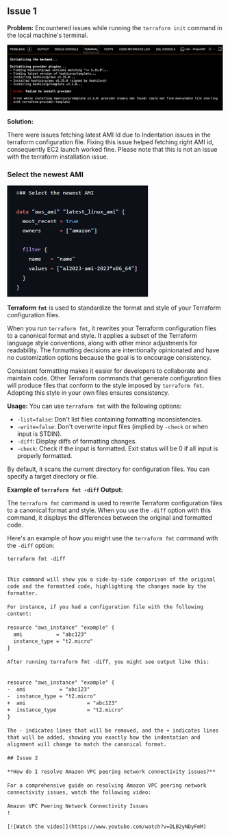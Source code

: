## Issue 1

**Problem:**
Encountered issues while running the `terraform init` command in the local machine's terminal.

![alt text](image.png)

**Solution:**

There were issues fetching latest AMI Id due to Indentation issues in the terraform configuration file. Fixing this issue helped fetching right AMI id, consequently EC2 launch worked fine. Please note that this is not an issue with the terraform installation issue.

### Select the newest AMI

![alt text](image-1.png)

**Terraform `fmt`** is used to standardize the format and style of your Terraform configuration files.

When you run `terraform fmt`, it rewrites your Terraform configuration files to a canonical format and style. It applies a subset of the Terraform language style conventions, along with other minor adjustments for readability. The formatting decisions are intentionally opinionated and have no customization options because the goal is to encourage consistency.

Consistent formatting makes it easier for developers to collaborate and maintain code. Other Terraform commands that generate configuration files will produce files that conform to the style imposed by `terraform fmt`. Adopting this style in your own files ensures consistency.

**Usage:**
You can use `terraform fmt` with the following options:
- `-list=false`: Don't list files containing formatting inconsistencies.
- `-write=false`: Don't overwrite input files (implied by `-check` or when input is STDIN).
- `-diff`: Display diffs of formatting changes.
- `-check`: Check if the input is formatted. Exit status will be 0 if all input is properly formatted.

By default, it scans the current directory for configuration files. You can specify a target directory or file.

**Example of `terraform fmt -diff` Output:**

The `terraform fmt` command is used to rewrite Terraform configuration files to a canonical format and style. When you use the `-diff` option with this command, it displays the differences between the original and formatted code.

Here's an example of how you might use the `terraform fmt` command with the `-diff` option:

```shell
terraform fmt -diff


This command will show you a side-by-side comparison of the original code and the formatted code, highlighting the changes made by the formatter.

For instance, if you had a configuration file with the following content:

resource "aws_instance" "example" {
  ami           = "abc123"
  instance_type = "t2.micro"
}

After running terraform fmt -diff, you might see output like this:


resource "aws_instance" "example" {
-  ami           = "abc123"
-  instance_type = "t2.micro"
+  ami                    = "abc123"
+  instance_type          = "t2.micro"
}

The - indicates lines that will be removed, and the + indicates lines that will be added, showing you exactly how the indentation and alignment will change to match the canonical format.

## Issue 2

**How do I resolve Amazon VPC peering network connectivity issues?**

For a comprehensive guide on resolving Amazon VPC peering network connectivity issues, watch the following video:

Amazon VPC Peering Network Connectivity Issues
!

[![Watch the video]](https://www.youtube.com/watch?v=DLB2yNDyFmM)